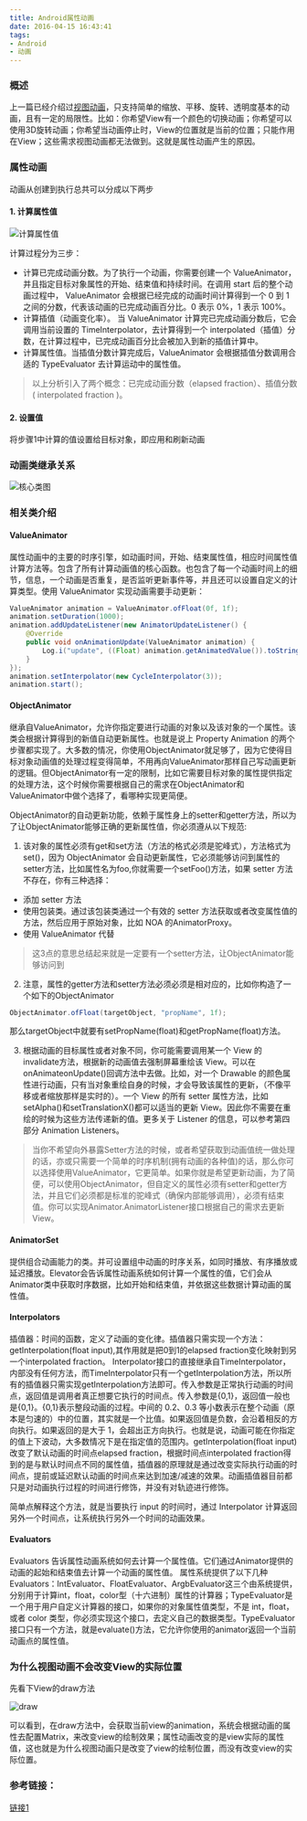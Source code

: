 ```yaml
---
title: Android属性动画
date: 2016-04-15 16:43:41
tags:
- Android
- 动画
---
```


### 概述

上一篇已经介绍过[视图动画](http://zzx2016.github.io/2016/03/31/Android%E8%A7%86%E5%9B%BE%E5%8A%A8%E7%94%BB/)，只支持简单的缩放、平移、旋转、透明度基本的动画，且有一定的局限性。比如：你希望View有一个颜色的切换动画；你希望可以使用3D旋转动画；你希望当动画停止时，View的位置就是当前的位置；只能作用在View；这些需求视图动画都无法做到。这就是属性动画产生的原因。

<!--more-->

### 属性动画

动画从创建到执行总共可以分成以下两步

#### 1. 计算属性值

![计算属性值](http://7q5ctm.com1.z0.glb.clouddn.com/%E5%B1%9E%E6%80%A7%E5%8A%A8%E7%94%BB-1.png)

计算过程分为三步：

- 计算已完成动画分数。为了执行一个动画，你需要创建一个 ValueAnimator，并且指定目标对象属性的开始、结束值和持续时间。在调用 start 后的整个动画过程中， ValueAnimator 会根据已经完成的动画时间计算得到一个 0 到 1 之间的分数，代表该动画的已完成动画百分比。0 表示 0%，1 表示 100%。
- 计算插值（动画变化率）。 当 ValueAnimator 计算完已完成动画分数后，它会调用当前设置的 TimeInterpolator，去计算得到一个 interpolated（插值）分数，在计算过程中，已完成动画百分比会被加入到新的插值计算中。
- 计算属性值。当插值分数计算完成后，ValueAnimator 会根据插值分数调用合适的 TypeEvaluator 去计算运动中的属性值。

>以上分析引入了两个概念：已完成动画分数（elapsed fraction）、插值分数( interpolated fraction )。

#### 2. 设置值

将步骤1中计算的值设置给目标对象，即应用和刷新动画

### 动画类继承关系

![核心类图](http://7q5ctm.com1.z0.glb.clouddn.com/%E5%B1%9E%E6%80%A7%E5%8A%A8%E7%94%BB-2.png)

### 相关类介绍

#### ValueAnimator

属性动画中的主要的时序引擎，如动画时间，开始、结束属性值，相应时间属性值计算方法等。包含了所有计算动画值的核心函数。也包含了每一个动画时间上的细节，信息，一个动画是否重复，是否监听更新事件等，并且还可以设置自定义的计算类型。使用 ValueAnimator 实现动画需要手动更新：

```Java
ValueAnimator animation = ValueAnimator.ofFloat(0f, 1f);
animation.setDuration(1000);
animation.addUpdateListener(new AnimatorUpdateListener() {
    @Override
    public void onAnimationUpdate(ValueAnimator animation) {
        Log.i("update", ((Float) animation.getAnimatedValue()).toString());
    }
});
animation.setInterpolator(new CycleInterpolator(3));
animation.start();
```

#### ObjectAnimator

继承自ValueAnimator，允许你指定要进行动画的对象以及该对象的一个属性。该类会根据计算得到的新值自动更新属性。也就是说上 Property Animation 的两个步骤都实现了。大多数的情况，你使用ObjectAnimator就足够了，因为它使得目标对象动画值的处理过程变得简单，不用再向ValueAnimator那样自己写动画更新的逻辑。但ObjectAnimator有一定的限制，比如它需要目标对象的属性提供指定的处理方法，这个时候你需要根据自己的需求在ObjectAnimator和ValueAnimator中做个选择了，看哪种实现更简便。

ObjectAnimator的自动更新功能，依赖于属性身上的setter和getter方法，所以为了让ObjectAnimator能够正确的更新属性值，你必须遵从以下规范:

1. 该对象的属性必须有get和set方法（方法的格式必须是驼峰式），方法格式为 set()，因为 ObjectAnimator 会自动更新属性，它必须能够访问到属性的setter方法，比如属性名为foo,你就需要一个setFoo()方法，如果 setter 方法不存在，你有三种选择：
  - 添加 setter 方法
  - 使用包装类。通过该包装类通过一个有效的 setter 方法获取或者改变属性值的方法，然后应用于原始对象，比如 NOA 的AnimatorProxy。
  - 使用 ValueAnimator 代替

  >这3点的意思总结起来就是一定要有一个setter方法，让ObjectAnimator能够访问到

2. 注意，属性的getter方法和setter方法必须必须是相对应的，比如你构造了一个如下的ObjectAnimator
  ```Java
  ObjectAnimator.ofFloat(targetObject, "propName", 1f);
  ```
  那么targetObject中就要有setPropName(float)和getPropName(float)方法。

3. 根据动画的目标属性或者对象不同，你可能需要调用某一个 View 的invalidate方法，根据新的动画值去强制屏幕重绘该 View。可以在onAnimateonUpdate()回调方法中去做。比如，对一个 Drawable 的颜色属性进行动画，只有当对象重绘自身的时候，才会导致该属性的更新，（不像平移或者缩放那样是实时的）。一个 View 的所有 setter 属性方法，比如setAlpha()和setTranslationX()都可以适当的更新 View。因此你不需要在重绘的时候为这些方法传递新的值。更多关于 Listener 的信息，可以参考第四部分 Animation Listeners。

  >当你不希望向外暴露Setter方法的时候，或者希望获取到动画值统一做处理的话，亦或只需要一个简单的时序机制(拥有动画的各种值)的话，那么你可以选择使用ValueAnimator，它更简单。如果你就是希望更新动画，为了简便，可以使用ObjectAnimator，但自定义的属性必须有setter和getter方法，并且它们必须都是标准的驼峰式（确保内部能够调用），必须有结束值。你可以实现Animator.AnimatorListener接口根据自己的需求去更新 View。

#### AnimatorSet

提供组合动画能力的类。并可设置组中动画的时序关系，如同时播放、有序播放或延迟播放。Elevator会告诉属性动画系统如何计算一个属性的值，它们会从Animator类中获取时序数据，比如开始和结束值，并依据这些数据计算动画的属性值。

#### Interpolators

插值器：时间的函数，定义了动画的变化律。插值器只需实现一个方法：getInterpolation(float input),其作用就是把0到1的elapsed fraction变化映射到另一个interpolated fraction。 Interpolator接口的直接继承自TimeInterpolator，内部没有任何方法，而TimeInterpolator只有一个getInterpolation方法，所以所有的插值器只需实现getInterpolation方法即可。传入参数是正常执行动画的时间点，返回值是调用者真正想要它执行的时间点。传入参数是{0,1}，返回值一般也是{0,1}。{0,1}表示整段动画的过程。中间的 0.2、0.3 等小数表示在整个动画（原本是匀速的）中的位置，其实就是一个比值。如果返回值是负数，会沿着相反的方向执行。如果返回的是大于 1，会超出正方向执行。也就是说，动画可能在你指定的值上下波动，大多数情况下是在指定值的范围内。getInterpolation(float input)改变了默认动画的时间点elapsed fraction，根据时间点interpolated fraction得到的是与默认时间点不同的属性值，插值器的原理就是通过改变实际执行动画的时间点，提前或延迟默认动画的时间点来达到加速/减速的效果。动画插值器目前都只是对动画执行过程的时间进行修饰，并没有对轨迹进行修饰。

简单点解释这个方法，就是当要执行 input 的时间时，通过 Interpolator 计算返回另外一个时间点，让系统执行另外一个时间的动画效果。

#### Evaluators

Evaluators 告诉属性动画系统如何去计算一个属性值。它们通过Animator提供的动画的起始和结束值去计算一个动画的属性值。 属性系统提供了以下几种 Evaluators：IntEvaluator、FloatEvaluator、ArgbEvaluator这三个由系统提供，分别用于计算int，float，color型（十六进制）属性的计算器；TypeEvaluator是一个用于用户自定义计算器的接口，如果你的对象属性值类型，不是 int，float，或者 color 类型，你必须实现这个接口，去定义自己的数据类型。TypeEvaluator接口只有一个方法，就是evaluate()方法，它允许你使用的animator返回一个当前动画点的属性值。

### 为什么视图动画不会改变View的实际位置

先看下View的draw方法

![draw](http://7q5ctm.com1.z0.glb.clouddn.com/%E5%B1%9E%E6%80%A7%E5%8A%A8%E7%94%BB-3.png)

可以看到，在draw方法中，会获取当前view的animation，系统会根据动画的属性去配置Matrix，来改变view的绘制效果；属性动画改变的是view实际的属性值，这也就是为什么视图动画只是改变了view的绘制位置，而没有改变view的实际位置。

### 参考链接：
[链接1](http://a.codekk.com/detail/Android/lightSky/%E5%85%AC%E5%85%B1%E6%8A%80%E6%9C%AF%E7%82%B9%E4%B9%8B%20Android%20%E5%8A%A8%E7%94%BB%E5%9F%BA%E7%A1%80)
